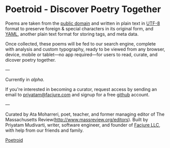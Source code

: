 # Poetroid - Discover Poetry Together

Poems are taken from the [public domain](http://www.gutenberg.org) and written in plain text in [UTF-8](http://en.wikipedia.org/wiki/UTF-8) format to preserve foreign & special characters in its original form, and [YAML](http://en.wikipedia.org/wiki/YAML), another plain text format for storing tags, and meta data.

Once collected, these poems will be fed to our search engine, complete with analysis and custom typography, ready to be viewed from any browser, device, mobile or tablet—no app required—for users to read, curate, and dicover poetry together.

— 

Currently in *alpha*.

If you're interested in becoming a curator, request access by sending an email to priyatam@facjure.com and signup for a free [github](https://github.com/) account.

—

Curated by Ata Moharreri, poet, teacher, and former managing editor of The Massachusetts Review(http://www.massreview.org/editors). Built by Priyatam Mudivarti, writer, software engineer, and founder of [Facjure LLC](http://www.facjure.com), with help from our friends and family.

[Poetroid](http://poetroid.com/)
